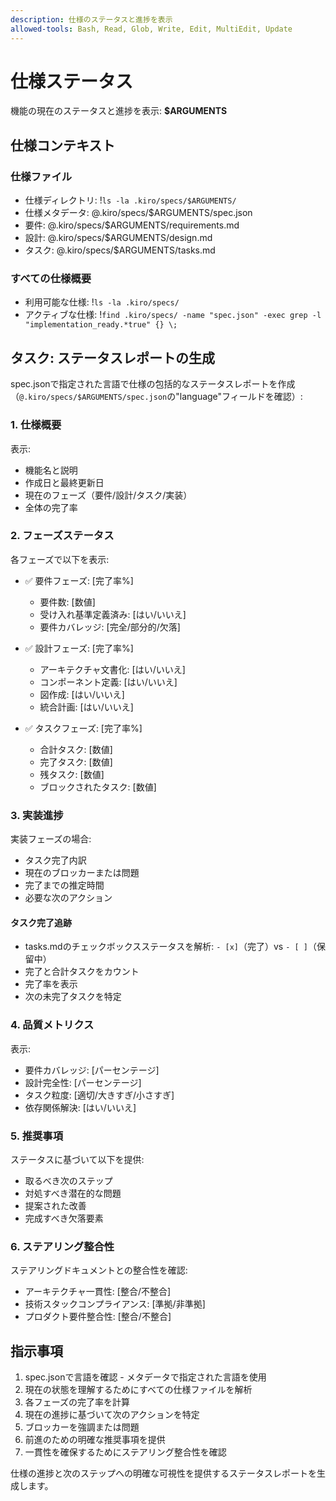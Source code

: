 ```yaml
---
description: 仕様のステータスと進捗を表示
allowed-tools: Bash, Read, Glob, Write, Edit, MultiEdit, Update
---
```


# 仕様ステータス

機能の現在のステータスと進捗を表示: **$ARGUMENTS**

## 仕様コンテキスト

### 仕様ファイル

- 仕様ディレクトリ: !`ls -la .kiro/specs/$ARGUMENTS/`
- 仕様メタデータ: @.kiro/specs/$ARGUMENTS/spec.json
- 要件: @.kiro/specs/$ARGUMENTS/requirements.md
- 設計: @.kiro/specs/$ARGUMENTS/design.md
- タスク: @.kiro/specs/$ARGUMENTS/tasks.md

### すべての仕様概要

- 利用可能な仕様: !`ls -la .kiro/specs/`
- アクティブな仕様: !`find .kiro/specs/ -name "spec.json" -exec grep -l "implementation_ready.*true" {} \;`

## タスク: ステータスレポートの生成

spec.jsonで指定された言語で仕様の包括的なステータスレポートを作成（`@.kiro/specs/$ARGUMENTS/spec.json`の"language"フィールドを確認）:

### 1. 仕様概要

表示:
- 機能名と説明
- 作成日と最終更新日
- 現在のフェーズ（要件/設計/タスク/実装）
- 全体の完了率

### 2. フェーズステータス

各フェーズで以下を表示:
- ✅ 要件フェーズ: [完了率%]
  - 要件数: [数値]
  - 受け入れ基準定義済み: [はい/いいえ]
  - 要件カバレッジ: [完全/部分的/欠落]

- ✅ 設計フェーズ: [完了率%]
  - アーキテクチャ文書化: [はい/いいえ]
  - コンポーネント定義: [はい/いいえ]
  - 図作成: [はい/いいえ]
  - 統合計画: [はい/いいえ]

- ✅ タスクフェーズ: [完了率%]
  - 合計タスク: [数値]
  - 完了タスク: [数値]
  - 残タスク: [数値]
  - ブロックされたタスク: [数値]

### 3. 実装進捗

実装フェーズの場合:
- タスク完了内訳
- 現在のブロッカーまたは問題
- 完了までの推定時間
- 必要な次のアクション

#### タスク完了追跡

- tasks.mdのチェックボックスステータスを解析: `- [x]`（完了）vs `- [ ]`（保留中）
- 完了と合計タスクをカウント
- 完了率を表示
- 次の未完了タスクを特定

### 4. 品質メトリクス

表示:
- 要件カバレッジ: [パーセンテージ]
- 設計完全性: [パーセンテージ]
- タスク粒度: [適切/大きすぎ/小さすぎ]
- 依存関係解決: [はい/いいえ]

### 5. 推奨事項

ステータスに基づいて以下を提供:
- 取るべき次のステップ
- 対処すべき潜在的な問題
- 提案された改善
- 完成すべき欠落要素

### 6. ステアリング整合性

ステアリングドキュメントとの整合性を確認:
- アーキテクチャ一貫性: [整合/不整合]
- 技術スタックコンプライアンス: [準拠/非準拠]
- プロダクト要件整合性: [整合/不整合]

## 指示事項

1. spec.jsonで言語を確認 - メタデータで指定された言語を使用
2. 現在の状態を理解するためにすべての仕様ファイルを解析
3. 各フェーズの完了率を計算
4. 現在の進捗に基づいて次のアクションを特定
5. ブロッカーを強調または問題
6. 前進のための明確な推奨事項を提供
7. 一貫性を確保するためにステアリング整合性を確認

仕様の進捗と次のステップへの明確な可視性を提供するステータスレポートを生成します。
